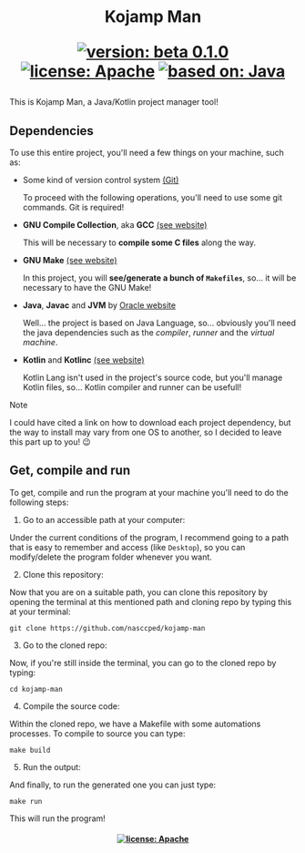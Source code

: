 <!--

  Kojamp Man - README

    This is Kojamp Man at `kojamp-man` github repository, developed
    by @nasccped. You can access by here:

      https://github.com/nasccped/kojamp-man

    This project is 100% open source and free to use.

    Did you want to contribute?
    >>> Check `CONTRIBUTING.md` (if it exists)

    Did you want to support me or the project?
    >>> Consider give a star at the github repo

    Something doesn't works well or it have an unexpected behavior?
    >>> Consider open a issue

    Thank you in advance for your attention S2

  (Copyright (c) 2024 nasccped. All Rights Reserved.)

-->

<h1 align=center>

Kojamp Man

[![version: beta 0.1.0](https://img.shields.io/badge/version-beta_0.1.0-red.svg)](#)
[![license: Apache](https://img.shields.io/badge/license-Apache_2.0-blue.svg)](#)
[![based on: Java](https://img.shields.io/badge/based_on-Java-orange.svg)](#)

</h1>

This is Kojamp Man, a Java/Kotlin project manager tool!



Dependencies
------------

To use this entire project, you'll need a few things on
your machine, such as:


- Some kind of version control system [(Git)](https://git-scm.com/downloads)

  To proceed with the following operations, you'll need to use some
  git commands. Git is required!

- **GNU Compile Collection**, aka **GCC** [(see website)](https://gcc.gnu.org/)

  This will be necessary to **compile some C files** along the way.

- **GNU Make** [(see website)](https://www.gnu.org/software/make/)

  In this project, you will **see/generate a bunch of `Makefiles`**,
  so... it will be necessary to have the GNU Make!

- **Java**, **Javac** and **JVM** by [Oracle website](https://www.oracle.com/java/technologies/downloads/)

  Well... the project is based on Java Language, so... obviously
  you'll need the java dependencies such as the _compiler_, _runner_
  and the _virtual machine_.

- **Kotlin** and **Kotlinc** [(see website)](https://kotlinlang.org/)

  Kotlin Lang isn't used in the project's source code, but you'll
  manage Kotlin files, so... Kotlin compiler and runner can be
  usefull!

> [!NOTE]
>
> I could have cited a link on how to download each project
> dependency, but the way to install may vary from one OS to another,
> so I decided to leave this part up to you! 😉



Get, compile and run
--------------------

To get, compile and run the program at your machine you'll need to do
the following steps:


1. Go to an accessible path at your computer:

  Under the current conditions of the program, I recommend going to a
  path that is easy to remember and access (like `Desktop`), so you
  can modify/delete the program folder whenever you want.

2. Clone this repository:

  Now that you are on a suitable path, you can clone this repository
  by opening the terminal at this mentioned path and cloning repo by
  typing this at your terminal:

  ```shell
  git clone https://github.com/nasccped/kojamp-man
  ```

3. Go to the cloned repo:

  Now, if you're still inside the terminal, you can go to the cloned
  repo by typing:

  ```shell
  cd kojamp-man
  ```

4. Compile the source code:

  Within the cloned repo, we have a Makefile with some automations
  processes. To compile to source you can type:

  ```shell
  make build
  ```

5. Run the output:

  And finally, to run the generated one you can just type:

  ```shell
  make run
  ```

  This will run the program!



<h4 align=center>

[![license: Apache](https://img.shields.io/badge/license-Apache_2.0-blue.svg)](#)

</h4>
